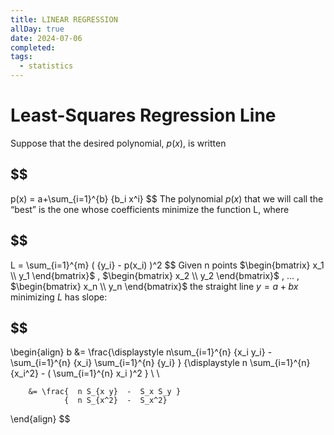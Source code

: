 ```yaml
---
title: LINEAR REGRESSION
allDay: true
date: 2024-07-06
completed: 
tags:
  - statistics
---
```

# Least-Squares Regression Line

Suppose that the desired polynomial, $p(x)$, is written
## $$
p(x) = a+\sum_{i=1}^{b} {b_i x^i}
$$
The polynomial $p(x)$ that we will call the “best” is the one whose coefficients minimize the function L, where
## $$
L = \sum_{i=1}^{m} ( {y_i} - p(x_i) )^2
$$
Given n points $\begin{bmatrix} x_1 \\ y_1 \end{bmatrix}$ , $\begin{bmatrix} x_2 \\ y_2 \end{bmatrix}$ , … , $\begin{bmatrix} x_n \\ y_n \end{bmatrix}$ the straight line  $y=a+bx$  minimizing $L$ has slope:
## $$
\begin{align}
 b &= \frac{\displaystyle  n\sum_{i=1}^{n} {x_i y_i} - \sum_{i=1}^{n} {x_i} \sum_{i=1}^{n} {y_i}   }
			{\displaystyle n \sum_{i=1}^{n} {x_i^2} -  ( \sum_{i=1}^{n} x_i )^2 } \\ \\
			
		&= \frac{  n S_{x y}  -  S_x S_y } 
				{  n S_{x^2}  -  S_x^2}
\end{align}
$$





